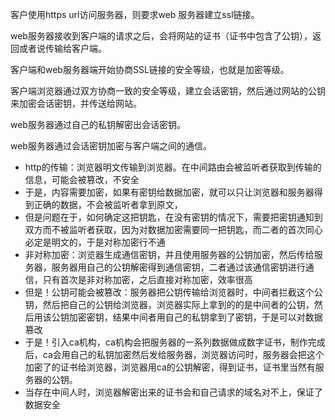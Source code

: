 客户使用https url访问服务器，则要求web 服务器建立ssl链接。

web服务器接收到客户端的请求之后，会将网站的证书（证书中包含了公钥），返回或者说传输给客户端。

客户端和web服务器端开始协商SSL链接的安全等级，也就是加密等级。

客户端浏览器通过双方协商一致的安全等级，建立会话密钥，然后通过网站的公钥来加密会话密钥，并传送给网站。

web服务器通过自己的私钥解密出会话密钥。

web服务器通过会话密钥加密与客户端之间的通信。



* http的传输：浏览器明文传输到浏览器。在中间路由会被监听者获取到传输的信息，可能会被篡改，不安全
* 于是，内容需要加密，如果有密钥给数据加密，就可以只让浏览器和服务器得到正确的数据，不会被监听者拿到原文，
* 但是问题在于，如何确定这把钥匙，在没有密钥的情况下，需要把密钥通知到双方而不被监听者获取，因为对数据加密需要同一把钥匙，而二者的首次同心必定是明文的，于是对称加密行不通
* 非对称加密：浏览器生成通信密钥，并且使用服务器的公钥加密，然后传给服务器，服务器用自己的公钥解密得到通信密钥，二者通过该通信密钥进行通信，只有首次是非对称加密，之后直接对称加密，效率很高
* 但是！公钥可能会被篡改：服务器把公钥传输给浏览器时，中间者拦截这个公钥，然后把自己的公钥给浏览器，浏览器实际上拿到的的是中间者的公钥，然后用该公钥加密密钥，结果中间者用自己的私钥拿到了密钥，于是可以对数据篡改
* 于是！引入ca机构，ca机构会把服务器的一系列数据做成数字证书，制作完成后，ca会用自己的私钥加密然后发给服务器，浏览器访问时，服务器会把这个加密了的证书给浏览器，浏览器用ca的公钥解密，得到证书，证书里当然有服务器的公钥。
* 当存在中间人时，浏览器解密出来的证书会和自己请求的域名对不上，保证了数据安全
